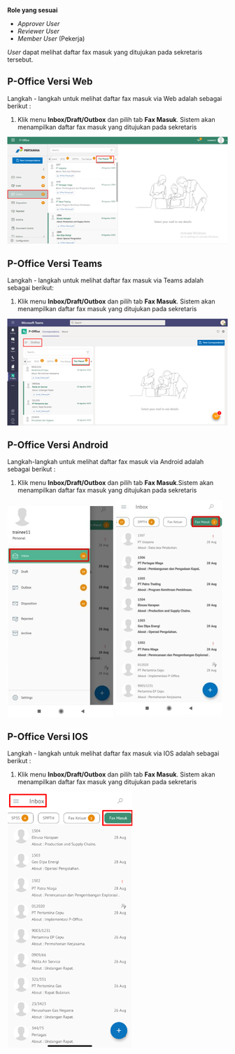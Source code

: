 **Role yang sesuai**

- *Approver User*
- *Reviewer User*
- *Member User* (Pekerja)

*User* dapat melihat daftar fax masuk yang ditujukan pada sekretaris tersebut. 

## **P-Office Versi Web**

Langkah - langkah untuk melihat daftar fax masuk via Web adalah sebagai berikut :

1. Klik menu **Inbox/Draft/Outbox** dan pilih tab **Fax Masuk**. Sistem akan menampilkan daftar fax masuk yang ditujukan pada sekretaris

![gambar](FaxMasuk/FM_WEB/DaftarFM01.png) 

## **P-Office Versi Teams**

Langkah - langkah untuk melihat daftar fax masuk via Teams adalah sebagai berikut:

1. Klik menu **Inbox/Draft/Outbox** dan pilih tab **Fax Masuk**. Sistem akan menampilkan daftar fax masuk yang ditujukan pada sekretaris

![gambar](FaxMasuk/FM_Teams/FM01.png)

## **P-Office Versi Android**

Langkah-langkah untuk melihat daftar fax masuk via Android adalah sebagai berikut :

1. Klik menu **Inbox/Draft/Outbox** dan pilih tab **Fax Masuk**.Sistem akan menampilkan daftar fax masuk yang ditujukan pada sekretaris

![gambar](FaxMasuk/FM_Android/DaftarFM/A01.jpg) ![gambar](FaxMasuk/FM_Android/DaftarFM/A02.jpg) 

## **P-Office Versi IOS**

Langkah - langkah untuk melihat daftar fax masuk via IOS adalah sebagai berikut :

1. Klik menu **Inbox/Draft/Outbox** dan pilih tab **Fax Masuk**. Sistem akan menampilkan daftar fax masuk yang ditujukan pada sekretaris

![gambar](FaxMasuk/FM_IOS/FM-1.png)